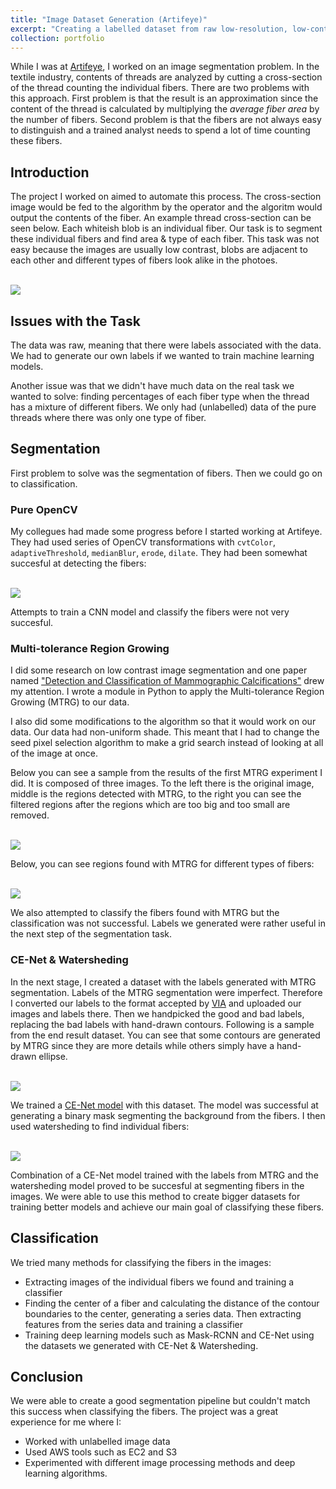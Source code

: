 ```yaml
---
title: "Image Dataset Generation (Artifeye)"
excerpt: "Creating a labelled dataset from raw low-resolution, low-contrast microscopic images. Used OpenCV, Tensorflow, AWS."
collection: portfolio
---
```


While I was at [Artifeye](https://www.artifeye.com/), I worked on an image segmentation problem. In the textile industry, contents of threads are analyzed by cutting a cross-section of the thread counting the individual fibers. There are two problems with this approach. First problem is that the result is an approximation since the content of the thread is calculated by multiplying the *average fiber area* by the number of fibers. Second problem is that the fibers are not always easy to distinguish and a trained analyst needs to spend a lot of time counting these fibers.

## Introduction

The project I worked on aimed to automate this process. The cross-section image would be fed to the algorithm by the operator and the algoritm would output the contents of the fiber. An example thread cross-section can be seen below. Each whiteish blob is an individual fiber. Our task is to segment these individual fibers and find area & type of each fiber. This task was not easy because the images are usually low contrast, blobs are adjacent to each other and different types of fibers look alike in the photoes.

<br/><img src='/images/portfolio/kesit-sample.BMP'>

## Issues with the Task

The data was raw, meaning that there were labels associated with the data. We had to generate our own labels if we wanted to train machine learning models.

Another issue was that we didn't have much data on the real task we wanted to solve: finding percentages of each fiber type when the thread has a mixture of different fibers. We only had (unlabelled) data of the pure threads where there was only one type of fiber.

## Segmentation

First problem to solve was the segmentation of fibers. Then we could go on to classification.

### Pure OpenCV

My collegues had made some progress before I started working at Artifeye. They had used series of OpenCV transformations with `cvtColor`, `adaptiveThreshold`, `medianBlur`, `erode`, `dilate`. They had been somewhat succesful at detecting the fibers:

<br/><img src='/images/portfolio/fiber-detection-with-cv.png'>

Attempts to train a CNN model and classify the fibers were not very succesful.

### Multi-tolerance Region Growing

I did some research on low contrast image segmentation and one paper named ["Detection and Classification of Mammographic Calcifications"](https://www.worldscientific.com/doi/abs/10.1142/S0218001493000686) drew my attention. I wrote a module in Python to apply the Multi-tolerance Region Growing (MTRG) to our data.

I also did some modifications to the algorithm so that it would work on our data. Our data had non-uniform shade. This meant that I had to change the seed pixel selection algorithm to make a grid search instead of looking at all of the image at once.

Below you can see a sample from the results of the first MTRG experiment I did. It is composed of three images. To the left there is the original image, middle is the regions detected with MTRG, to the right you can see the filtered regions after the regions which are too big and too small are removed.

<br/><img src='/images/portfolio/mtrg-sample.png'>

Below, you can see regions found with MTRG for different types of fibers:

<br/><img src='/images/portfolio/mtrg-sample-2.png'>

We also attempted to classify the fibers found with MTRG but the classification was not successful. Labels we generated were rather useful in the next step of the segmentation task.

### CE-Net & Watersheding

In the next stage, I created a dataset with the labels generated with MTRG segmentation. Labels of the MTRG segmentation were imperfect. Therefore I converted our labels to the format accepted by [VIA](https://www.robots.ox.ac.uk/~vgg/software/via/via.html) and uploaded our images and labels there. Then we handpicked the good and bad labels, replacing the bad labels with hand-drawn contours. Following is a sample from the end result dataset. You can see that some contours are generated by MTRG since they are more details while others simply have a hand-drawn ellipse.

<br/><img src='/images/portfolio/dataset-sample.png'>

We trained a [CE-Net model](https://arxiv.org/abs/1903.02740) with this dataset. The model was successful at generating a binary mask segmenting the background from the fibers. I then used watersheding to find individual fibers:

<br/><img src='/images/portfolio/ce-net-output.PNG'>

Combination of a CE-Net model trained with the labels from MTRG and the watersheding model proved to be succesful at segmenting fibers in the images. We were able to use this method to create bigger datasets for training better models and achieve our main goal of classifying these fibers.

## Classification

We tried many methods for classifying the fibers in the images:
- Extracting images of the individual fibers we found and training a classifier
- Finding the center of a fiber and calculating the distance of the contour boundaries to the center, generating a series data. Then extracting features from the series data and training a classifier
- Training deep learning models such as Mask-RCNN and CE-Net using the datasets we generated with CE-Net & Watersheding.

## Conclusion

We were able to create a good segmentation pipeline but couldn't match this success when classifying the fibers. The project was a great experience for me where I:
- Worked with unlabelled image data
- Used AWS tools such as EC2 and S3
- Experimented with different image processing methods and deep learning algorithms.